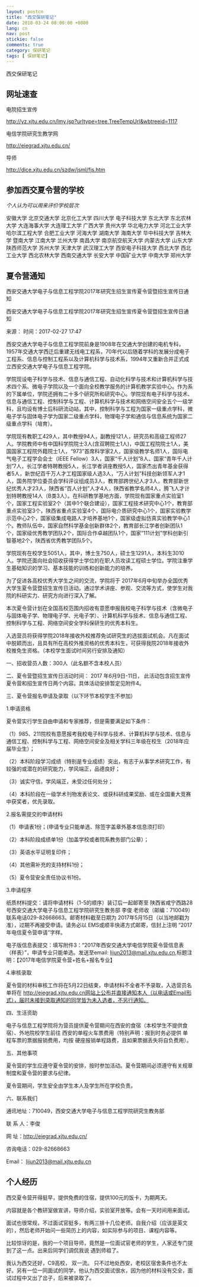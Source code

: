 ```yaml
---
layout: postcn
title: "西交保研笔记"
date: 2018-03-24 08:00:00 +0800
lang: cn
nav: post
stickie: false
comments: true
category: 保研笔记
tags: [ 保研笔记]
---
```

西交保研笔记
<!-- more -->


## 网址速查
 电院招生宣传 
 
 http://yz.xjtu.edu.cn/lmy.jsp?urltype=tree.TreeTempUrl&wbtreeid=1117

电信学院研究生教学网 

http://eiegrad.xjtu.edu.cn/

导师 

http://dice.xjtu.edu.cn/szdw/jsml/fjs.htm


## 参加西交夏令营的学校
*个人认为可以用来评价学校层次*

安徽大学
北京交通大学
北京化工大学
四川大学
电子科技大学
东北大学
东北农林大学
大连海事大学
大连理工大学
广西大学
贵州大学
华北电力大学
河北工业大学
哈尔滨工程大学
合肥工业大学
河海大学
湖南大学
海南大学
华中科技大学
吉林大学
暨南大学
江南大学
兰州大学
南昌大学
南京航空航天大学
内蒙古大学
山东大学
陕西师范大学
苏州大学
天津大学
武汉理工大学
西安电子科技大学
西北大学
西北工业大学
西北农林大学
西南交通大学
长安大学
中国矿业大学
中南大学
郑州大学

## 夏令营通知

西安交通大学电子与信息工程学院2017年研究生招生宣传夏令营暨招生宣传日通知


西安交通大学电子与信息工程学院2017年研究生招生宣传夏令营暨招生宣传日通知


来源： 时间：2017-02-27 17:47




西安交通大学电子与信息工程学院前身是1908年在交通大学创建的电机专科，1957年交通大学西迁后重建无线电工程系，70年代以后随着学科的发展分成电子工程系、信息与控制工程系以及计算机科学与技术系，1994年又重新合并正式成立西安交通大学电子与信息工程学院。 

学院现设电子科学与技术、信息与通信工程、自动化科学与技术和计算机科学与技术四个系、微电子学院以及一个面向全校教学服务的计算机教学实验中心。作为系的下属单位，学院还拥有二十多个研究所和研究中心。学院现有电子科学与技术、信息与通信工程、控制科学与工程、计算机科学与技术和网络空间安全五个一级学科，且均设有博士后科研流动站，其中，控制科学与工程为国家一级重点学科，微电子学与固体电子学为国家二级重点学科，物理电子学和通信与信息系统为国家二级重点学科（培育）。 



学院现有教职工429人，其中教授94人，副教授121人，研究员和高级工程师27人。学院教师中有中国科学院院士3人(含双聘院士1人)，中国工程院院士1人，美国国家工程院外籍院士1人，“973”首席科学家2人，国家级教学名师1人，国际电气电子工程学会会士（IEEE Fellow）3人，国家“千人计划”8人、国家“青年千人计划”7人，长江学者特聘教授5人，长江学者讲座教授5人，国家杰出青年基金获得者5人，新世纪百千万人才工程国家级人选3人，“万人计划”科技创新领军人才1人，国务院学位委员会学科评议组成员3人，教育部跨世纪人才3人，教育部新世纪优秀人才23人，陕西省“百人计划”人才4人，陕西省教学名师4人，腾飞人才计划特聘教授14人（B类3人）。在科研教学基地方面，学院现有国家重点实验室1个，国家工程实验室2个（其中1个联合建设），国家工程技术研究中心1个，教育部重点实验室3个，陕西省重点实验室4个，国际电介质研究中心1个，国家实验教学示范中心2个，国家级集成电路人才培养基地1个，国家级虚拟仿真实验教学中心1个。教师队伍中，国家自然科学基金创新群体2个，教育部长江学者创新团队1个，国家级优秀教学团队2个，国际合作卓越团队1个，国家“111计划”学科创新引智基地2个，陕西省优秀教学团队5个。

学院现有在校学生5051人，其中，博士生750人，硕士生1291人，本科生3010人。学院还面向社会招收获得学士学位的在职人员攻读工程硕士学位。学院注重学生基础知识的学习、基本技能的训练和创新能力的培养。 

为了促进各高校优秀大学生之间的交流，学院将于 2017年6月中旬举办全国优秀大学生夏令营暨招生宣传日活动。通过学术讲座、参观、交流等方式，使学生对我院的科研实力、研究方向进行深入了解。 

本次夏令营计划在全国高校范围内招收有意愿申报我校电子科学与技术（含微电子与固体电子学、物理电子学、光电子学）、计算机科学与技术、信息与通信工程、控制科学与工程、网络空间安全学科保研生的优秀本科生。 

入选营员将获得学院2018年接收外校推荐免试研究生的选拔面试机会。凡在面试中脱颖而出，且具有所在高校外推资格的优秀本科生，可获得我院2018年接收外校推免生资格。（本校学生面试时间另行安排及通知） 

一、招收营员人数：300人（此名额不含本校人员） 

二、夏令营暨招生宣传日活动时间： 2017 年6月9日-11日， 此活动包含招生宣传夏令营和招生宣传日两个内容。具体活动安排暂定见附件4。 

三、夏令营报名申请及录取（以下环节本校学生不参加） 

1.申请资格 

夏令营实行学生自由申请和专家推荐，但是需要满足如下条件： 

（1）985、211院校有意愿报考我校电子科学与技术、计算机科学与技术、信息与通信工程、控制科学与工程、网络空间安全及相关学科三年级在校生（2018年应届毕业生）； 

（2）本科阶段学习成绩（特别是专业成绩）突出，有志于从事学术研究工作，有较强的或潜在的研究能力，学风端正，品德良好； 

（3）诚实守信，学风端正，未受过任何处分； 

（4）本科阶段在一级学术刊物发表论文、或获科研成果奖励、或在全国重大竞赛中获奖者，优先录取。 

2.报名需提交的申请材料 

（1）申请表1份；(申请专业只能单选、除签字盖章外基本信息须打印） 

（2）本科阶段成绩单1份（加盖学校或者院系教务部门公章）； 

（3）英语水平证明复印件； 

（4）其他需补充的支持材料1份； 

（5）夏令营安全责任协议书1份。 

3.申请程序 

纸质材料提交：请将申请材料（1-5的顺序）装订后一起邮寄至 陕西省咸宁西路28号西安交通大学电子与信息工程学院研究生教务部 李俊 老师收（邮编：710049）联系电话029-82668663。邮寄材料截至日期为 2017年5月15日（以当地邮戳为准），过期不再接受申请。请务必以 EMS或顺丰快递方式邮寄，信封上注明 “2017年电信夏令营申请”字样。 

电子版信息表提交：填写附件3：“2017年西安交通大学电信学院夏令营信息表（样表）”，申请专业只能单选。发送至email: lijun2013@mail.xjtu.edu.cn,标题注明：【2017年电信学院夏令营+姓名+报名专业】 

4.审核录取 

夏令营的材料审核工作将在5月22日结束，申请材料不全者不予录取，入选营员名单将在 http://eiegrad.xjtu.edu.cn网站上公布并直接通知本人（以电话或Email形式），届时未接到录取通知的同学皆为未入选者，不另行通知。 

四、生活资助 

电子与信息工程学院将为营员提供夏令营期间在西安的食宿（本校学生不提供食宿）、外地院校学生前往 西安的单程火车票费用（特别声明：报到时务必提供 单程车票的票据报销费用，均按 硬座报销单程路费，且如果票据丢失将自负费用）。 

五、其他事项 

夏令营的学生应遵守夏令营的安排，按时参加活动。夏令营期间必须遵守有关规章制度和夏令营的要求与纪律。 

夏令营期间，学生安全由学生本人及学生所在学校负责。 

六、联系我们 

通讯地址：710049，西安交通大学电子与信息工程学院研究生教务部 

联 系 人：李俊 

网    址：http://eiegrad.xjtu.edu.cn/ 

咨询电话：029-82668663 

Email： lijun2013@mail.xjtu.edu.cn 

## 个人经历
西交夏令营开得挺早，提供免费的住宿，提供100元的饭卡，为期两天。

内容就是各个教研室做宣讲，导师介绍，实验室开放等。会有一天时间用来面试。

面试也很常规，不过面试官挺多，有两三排十几位老师。自我介绍（应该是英文的），然后老师开始问一些简历上的内容，如实际参与的项目、课程内容等。

比较惊讶的是，我的一个项目导师，竟然是一位面试官老师的学生，人家还专门提到了这一点。出来后同学们调侃我说 遇到师祖了。

我认为西交还好，C9高校， 双一流。 只不过地处西安，老校区宿舍条件也不太好。另有一位一同面试的同学，他认为西交面试很水，因为他的材料没有交全，面试过程中又出了岔子，后来被录取了。

